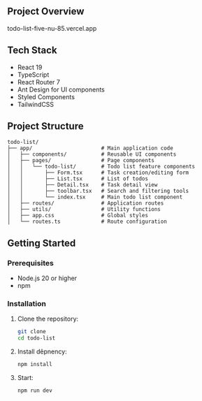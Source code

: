 ## Project Overview

todo-list-five-nu-85.vercel.app

## Tech Stack

- React 19
- TypeScript
- React Router 7
- Ant Design for UI components
- Styled Components
- TailwindCSS

## Project Structure

```
todo-list/
├── app/                      # Main application code
│   ├── components/           # Reusable UI components
│   ├── pages/                # Page components
│   │   └── todo-list/        # Todo list feature components
│   │       ├── Form.tsx      # Task creation/editing form
│   │       ├── List.tsx      # List of todos
│   │       ├── Detail.tsx    # Task detail view
│   │       ├── toolbar.tsx   # Search and filtering tools
│   │       └── index.tsx     # Main todo list component
│   ├── routes/               # Application routes
│   ├── utils/                # Utility functions
│   ├── app.css               # Global styles
│   └── routes.ts             # Route configuration
```

## Getting Started

### Prerequisites

- Node.js 20 or higher
- npm

### Installation

1. Clone the repository:

   ```bash
   git clone
   cd todo-list
   ```

2. Install dêpnency:

   ```bash
   npm install
   ```

3. Start:
   ```bash
   npm run dev
   ```
